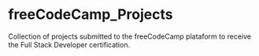 # freeCodeCamp_Projects
Collection of projects submitted to the freeCodeCamp plataform to receive the Full Stack Developer certification.
